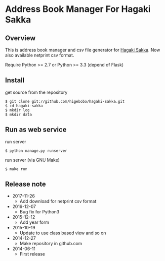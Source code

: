 # Address Book Manager For Hagaki Sakka

## Overview

This is address book manager and csv file generator for [Hagaki Sakka](http://www.hagakisakka.jp/).
Now also available netprint csv format.  

Require Python >= 2.7 or Python >= 3.3 (depend of Flask)

## Install

get source from the repository

    $ git clone git://github.com/higebobo/hagaki-sakka.git
    $ cd hagaki-sakka
    $ mkdir log
    $ mkdir data

## Run as web service

run server

    $ python manage.py runserver

run server (via GNU Make)

    $ make run

## Release note

* 2017-11-26
    - Add download for netprint csv format
* 2016-12-07
    - Bug fix for Python3
* 2015-12-12
    - Add year form
* 2015-10-19
    - Update to use class based view and so on
* 2014-12-27
    - Make repository in github.com
* 2014-06-11
    - First release

